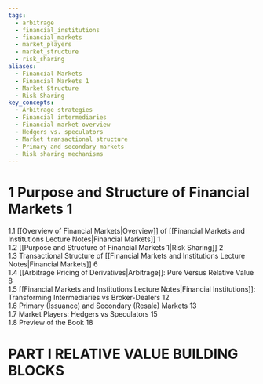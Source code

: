 ```yaml
---
tags:
  - arbitrage
  - financial_institutions
  - financial_markets
  - market_players
  - market_structure
  - risk_sharing
aliases:
  - Financial Markets
  - Financial Markets 1
  - Market Structure
  - Risk Sharing
key_concepts:
  - Arbitrage strategies
  - Financial intermediaries
  - Financial market overview
  - Hedgers vs. speculators
  - Market transactional structure
  - Primary and secondary markets
  - Risk sharing mechanisms
---
```


# 1 Purpose and Structure of Financial Markets 1  

1.1 [[Overview of Financial Markets|Overview]] of [[Financial Markets and Institutions Lecture Notes|Financial Markets]] 1   
1.2 [[Purpose and Structure of Financial Markets 1|Risk Sharing]] 2   
1.3 Transactional Structure of [[Financial Markets and Institutions Lecture Notes|Financial Markets]] 6   
1.4 [[Arbitrage Pricing of Derivatives|Arbitrage]]: Pure Versus Relative Value 8   
1.5 [[Financial Markets and Institutions Lecture Notes|Financial Institutions]]: Transforming Intermediaries vs Broker-Dealers 12   
1.6 Primary (Issuance) and Secondary (Resale) Markets 13   
1.7 Market Players: Hedgers vs Speculators 15   
1.8 Preview of the Book 18  

# PART I RELATIVE VALUE BUILDING BLOCKS  